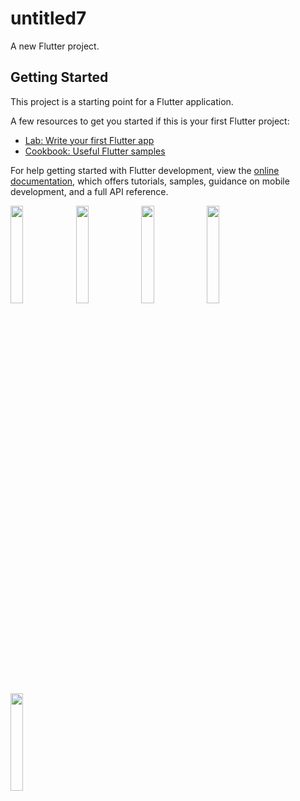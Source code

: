 # untitled7

A new Flutter project.

## Getting Started

This project is a starting point for a Flutter application.

A few resources to get you started if this is your first Flutter project:

- [Lab: Write your first Flutter app](https://docs.flutter.dev/get-started/codelab)
- [Cookbook: Useful Flutter samples](https://docs.flutter.dev/cookbook)

For help getting started with Flutter development, view the
[online documentation](https://docs.flutter.dev/), which offers tutorials,
samples, guidance on mobile development, and a full API reference.

<p>
  <img src="https://user-images.githubusercontent.com/119474574/228540656-df1a0b76-a608-46fd-aac3-57fbeff06b12.jpg" width="20%">
  <img src="https://user-images.githubusercontent.com/119474574/228545273-18cde75c-0d05-4d16-b4ef-b23a2600fc69.jpg" hight="20%" width="20%">
  <img src="https://user-images.githubusercontent.com/119474574/228544304-e43ae2fe-35b3-4041-a13c-f4b59854a340.jpg" width="20%">
  <img src="https://user-images.githubusercontent.com/119474574/228541457-393f8508-87f4-496b-8f06-fe5cd6845a87.jpg" width="20%">
  <img src="https://user-images.githubusercontent.com/119474574/228540378-800e89f2-0c85-441e-8878-b08bd1dc015f.jpg"hight="20%" width="20%">
</p>
